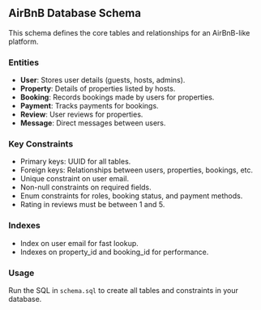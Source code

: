 ## AirBnB Database Schema

This schema defines the core tables and relationships for an AirBnB-like platform.

### Entities
- **User**: Stores user details (guests, hosts, admins).
- **Property**: Details of properties listed by hosts.
- **Booking**: Records bookings made by users for properties.
- **Payment**: Tracks payments for bookings.
- **Review**: User reviews for properties.
- **Message**: Direct messages between users.

### Key Constraints
- Primary keys: UUID for all tables.
- Foreign keys: Relationships between users, properties, bookings, etc.
- Unique constraint on user email.
- Non-null constraints on required fields.
- Enum constraints for roles, booking status, and payment methods.
- Rating in reviews must be between 1 and 5.

### Indexes
- Index on user email for fast lookup.
- Indexes on property_id and booking_id for performance.

### Usage
Run the SQL in `schema.sql` to create all tables and constraints in your database.
